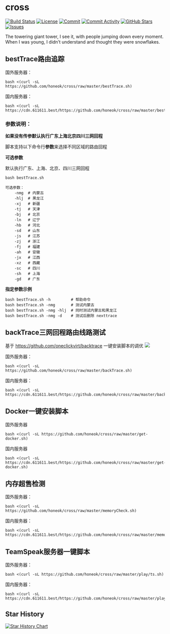 # cross

[![Build Status](https://github.com/honeok/cross/actions/workflows/shellcheck.yml/badge.svg)](https://github.com/honeok/cross/actions/workflows/shellcheck.yml/badge.svg)
[![License](https://img.shields.io/github/license/honeok/cross.svg?style=flat)](./LICENSE)
[![Commit](https://img.shields.io/github/last-commit/honeok/cross)](https://github.com/honeok/cross)
[![Commit Activity](https://img.shields.io/github/commit-activity/m/honeok/cross.svg)](https://github.com/honeok/cross)
[![GitHub Stars](https://img.shields.io/github/stars/honeok/cross?style=flat)](https://github.com/honeok/cross)
[![Issues](https://img.shields.io/github/issues/honeok/cross.svg)](https://img.shields.io/github/issues/honeok/cross.svg)

The towering giant tower, I see it, with people jumping down every moment. When I was young, I didn’t understand and thought they were snowflakes.

## bestTrace路由追踪

国外服务器：
```shell
bash <(curl -sL https://github.com/honeok/cross/raw/master/bestTrace.sh)
```
国内服务器：
```shell
bash <(curl -sL https://cdn.611611.best/https://github.com/honeok/cross/raw/master/bestTrace.sh)
```

### 参数说明：

**如果没有传参默认执行广东上海北京四川三网回程**

脚本支持以下命令行**参数**来选择不同区域的路由回程

**可选参数**

默认执行广东、上海、北京、四川三网回程

```shell
bash bestTrace.sh

可选参数：
    -nmg  # 内蒙古
    -hlj  # 黑龙江
    -xj   # 新疆
    -tj   # 天津
    -bj   # 北京
    -ln   # 辽宁
    -hb   # 河北
    -sd   # 山东
    -js   # 江苏
    -zj   # 浙江
    -fj   # 福建
    -ah   # 安徽
    -jx   # 江西
    -xz   # 西藏
    -sc   # 四川
    -sh   # 上海
    -gd   # 广东
```

**指定参数示例**

```shell
bash bestTrace.sh -h         # 帮助命令
bash bestTrace.sh -nmg       # 测试内蒙古
bash bestTrace.sh -nmg -hlj  # 同时测试内蒙古和黑龙江
bash bestTrace.sh -nmg -d    # 测试后删除 nexttrace
```

## backTrace三网回程路由线路测试

基于 https://github.com/oneclickvirt/backtrace 一键安装脚本的调优
![](https://cdn.img2ipfs.com/ipfs/QmQ5EnCV9en5aLFSGM4mKwvh5jpMPDy8JsmbkdBtshYUP2?filename=image.png)

国外服务器：
```shell
bash <(curl -sL https://github.com/honeok/cross/raw/master/backTrace.sh)
```
国内服务器：
```shell
bash <(curl -sL https://cdn.611611.best/https://github.com/honeok/cross/raw/master/backTrace.sh)
```

## Docker一键安装脚本

国外服务器
```shell
bash <(curl -sL https://github.com/honeok/cross/raw/master/get-docker.sh)
```
国内服务器
```shell
bash <(curl -sL https://cdn.611611.best/https://github.com/honeok/cross/raw/master/get-docker.sh)
```

## 内存超售检测

国外服务器：
```shell
bash <(curl -sL https://github.com/honeok/cross/raw/master/memoryCheck.sh)
```
国内服务器：
```shell
bash <(curl -sL https://cdn.611611.best/https://github.com/honeok/cross/raw/master/memoryCheck.sh)
```

## TeamSpeak服务器一键脚本

国外服务器：
```shell
bash <(curl -sL https://github.com/honeok/cross/raw/master/play/ts.sh)
```
国内服务器：
```shell
bash <(curl -sL https://cdn.611611.best/https://github.com/honeok/cross/raw/master/play/ts.sh)
```

## Star History

[![Star History Chart](https://api.star-history.com/svg?repos=honeok/cross&type=Date)](https://star-history.com/#honeok/cross&Date)
